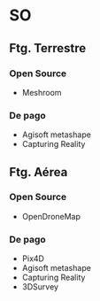 # SO

## Ftg. Terrestre
### Open Source
- Meshroom

### De pago
- Agisoft metashape
- Capturing Reality
  

## Ftg. Aérea
### Open Source
- OpenDroneMap
  
### De pago
- Pix4D
- Agisoft metashape
- Capturing Reality
- 3DSurvey
  
